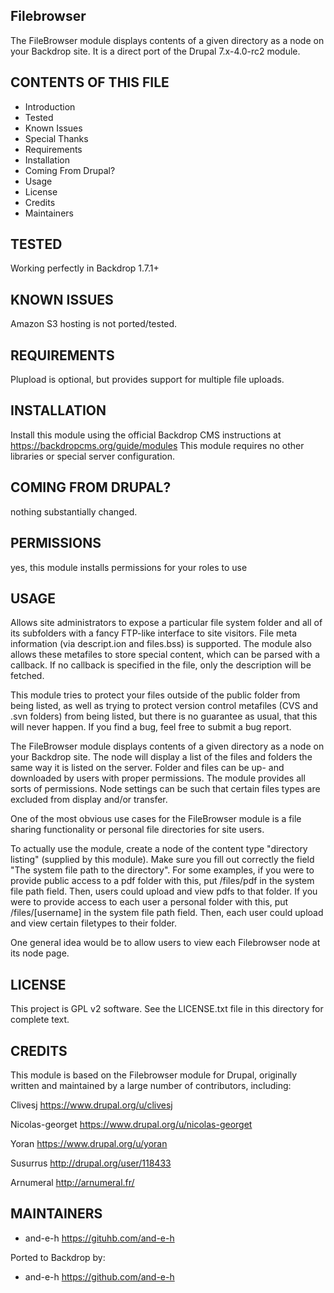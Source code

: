 Filebrowser
---------------------

The FileBrowser module displays contents of a given directory as a node on your Backdrop site.
It is a direct port of the Drupal 7.x-4.0-rc2 module.

CONTENTS OF THIS FILE
---------------------

 - Introduction
 - Tested
 - Known Issues
 - Special Thanks
 - Requirements
 - Installation
 - Coming From Drupal?
 - Usage
 - License
 - Credits
 - Maintainers

TESTED
-----

Working perfectly in Backdrop 1.7.1+

KNOWN ISSUES
---------------------

Amazon S3 hosting is not ported/tested.

REQUIREMENTS
------------

Plupload is optional, but provides support for multiple file uploads.

INSTALLATION
------------

Install this module using the official Backdrop CMS instructions at https://backdropcms.org/guide/modules
This module requires no other libraries or special server configuration.

COMING FROM DRUPAL?
-------------------

nothing substantially changed.

PERMISSIONS
------------

yes, this module installs permissions for your roles to use

USAGE
-----

Allows site administrators to expose a particular file system folder and all of its subfolders with a fancy FTP-like interface to site visitors. File meta information (via descript.ion and files.bss) is supported. The module also allows these metafiles to store special content, which can be parsed with a callback. If no callback is specified in the file, only the description will be fetched.

This module tries to protect your files outside of the public folder from being listed, as well as trying to protect version control metafiles (CVS and .svn folders) from being listed, but there is no guarantee as usual, that this will never happen. If you find a bug, feel free to submit a bug report.

The FileBrowser module displays contents of a given directory as a node on your Backdrop site.  The node will display a list of the files and folders the same way it is listed on the server. Folder and files can be up- and downloaded by users with proper permissions. The module provides all sorts of permissions. Node settings can be such that certain files types are excluded from display and/or transfer.

One of the most obvious use cases for the FileBrowser module is a file sharing functionality or personal file directories for site users.

To actually use the module, create a node of the content type "directory listing" (supplied by this module).  Make sure you fill out correctly the field "The system file path to the directory".  For some examples, if you were to provide public access to a pdf folder with this, put /files/pdf in the system file path field.  Then, users could upload and view pdfs to that folder.  If you were to provide access to each user a personal folder with this, put /files/[username] in the system file path field.  Then, each user could upload and view certain filetypes to their folder.

One general idea would be to allow users to view each Filebrowser node at its node page.

LICENSE
-------

This project is GPL v2 software. See the LICENSE.txt file in this directory for complete text.

CREDITS
-----------

This module is based on the Filebrowser module for Drupal, originally written and maintained by a large number of contributors, including:

Clivesj <https://www.drupal.org/u/clivesj>

Nicolas-georget <https://www.drupal.org/u/nicolas-georget>

Yoran <https://www.drupal.org/u/yoran>

Susurrus <http://drupal.org/user/118433>

Arnumeral <http://arnumeral.fr/>

MAINTAINERS
-----------

- and-e-h <https://gituhb.com/and-e-h>

Ported to Backdrop by:

- and-e-h <https://github.com/and-e-h>
